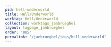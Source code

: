 ```yaml
---
pid: hell-underworld
title: Hell/Underworld
worktag: Hell/Underworld
collection: worktags_janbrueghel
layout: tagpage_janbrueghel
order: '085'
permalink: "/janbrueghel/tags/hell-underworld"
---
```

